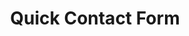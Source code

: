 ---
title: Quick Contact Form
routable: false
visible: false
form:
    name: Quick Contact Form
    fields:
        - name: name
          label: Name
          placeholder: Enter your name
          autofocus: on
          autocomplete: on
          type: text
          validate:
            required: true
        - name: email
          label: Email
          placeholder: Enter your email address
          type: email
          validate:
            required: true
        - name: service
          id: service-select
          label: Service
          type: select
          options:
            developmental: Developmental Editing
            coaching: Writing Coaching
            assessment: Manuscript Assessment
            ebook: E-book Quality Assurance
            unsure: Not sure yet...
          validate:
            required: true
        - name: message
          label: Message
          placeholder: Enter your message
          type: textarea
          validate:
            required: true
        - name: honeypot
          type: honeypot
    buttons:
        - type: submit
          value: Submit
        - type: reset
          value: Reset
    process:
        - email:
            from: "{{ config.plugins.email.from }}"
            to: "{{ config.plugins.email.to }}"
            subject: "[Inquiry] {{ form.value.name|e }}"
            body: "{% include 'forms/data.html.twig' %}"
        - save:
            fileprefix: "[Inquiry] {{ form.value.name|e }} - "
            dateformat: Ymd-His-u
            extension: txt
            body: "{% include 'forms/data.txt.twig' %}"
        - message: Thank you for your interest!
        - display: thankyou
---